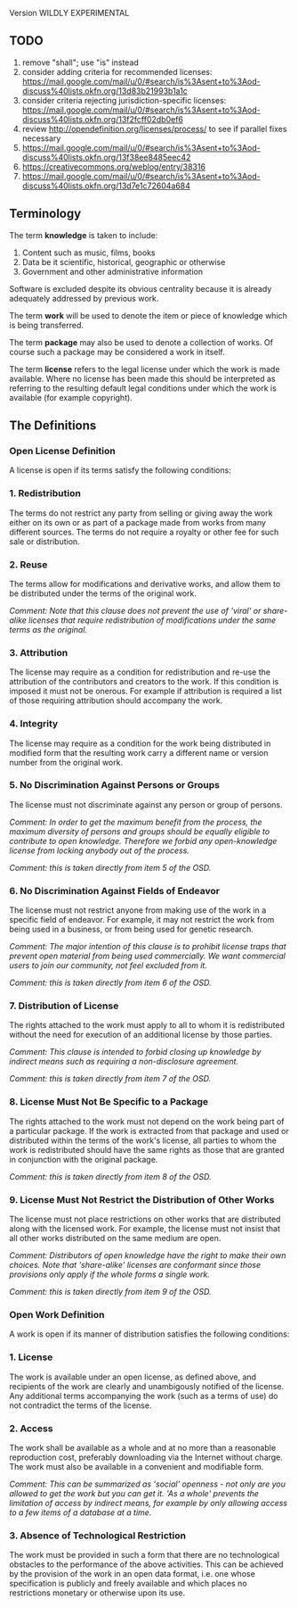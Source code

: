 Version WILDLY EXPERIMENTAL

## TODO

1. remove "shall"; use "is" instead
2. consider adding criteria for recommended licenses: https://mail.google.com/mail/u/0/#search/is%3Asent+to%3Aod-discuss%40lists.okfn.org/13d83b21993b1a1c
3. consider criteria rejecting jurisdiction-specific licenses: https://mail.google.com/mail/u/0/#search/is%3Asent+to%3Aod-discuss%40lists.okfn.org/13f2fcff02db0ef6
3. review http://opendefinition.org/licenses/process/ to see if parallel fixes necessary
5. https://mail.google.com/mail/u/0/#search/is%3Asent+to%3Aod-discuss%40lists.okfn.org/13f38ee8485eec42
6. https://creativecommons.org/weblog/entry/38316
7. https://mail.google.com/mail/u/0/#search/is%3Asent+to%3Aod-discuss%40lists.okfn.org/13d7e1c72604a684

## Terminology

The term **knowledge** is taken to include:

  1. Content such as music, films, books
  2. Data be it scientific, historical, geographic or otherwise
  3. Government and other administrative information

Software is excluded despite its obvious centrality because it is already
adequately addressed by previous work.

The term **work** will be used to denote the item or piece of knowledge
which is being transferred.

The term **package** may also be used to denote a collection of works. Of
course such a package may be considered a work in itself.

The term **license** refers to the legal license under which the work is
made available. Where no license has been made this should be interpreted
as referring to the resulting default legal conditions under which the
work is available (for example copyright).

## The Definitions

### Open License Definition

A license is open if its terms satisfy the following conditions:

### 1. Redistribution

The terms do not restrict any party from selling or giving away the
work either on its own or as part of a package made from works from many
different sources. The terms do not require a royalty or other fee
for such sale or distribution.

### 2. Reuse

The terms allow for modifications and derivative works, and
allow them to be distributed under the terms of the original work.

*Comment: Note that this clause does not prevent the use of 'viral'
or share-alike licenses that require redistribution of modifications
under the same terms as the original.*

### 3. Attribution

The license may require as a condition for redistribution and re-use
the attribution of the contributors and creators to the work. If this
condition is imposed it must not be onerous. For example if attribution is
required a list of those requiring attribution should accompany the work.

### 4. Integrity

The license may require as a condition for the work being distributed in
modified form that the resulting work carry a different name or version
number from the original work.

### 5. No Discrimination Against Persons or Groups

The license must not discriminate against any person or group of persons.

*Comment: In order to get the maximum benefit from the process, the
maximum diversity of persons and groups should be equally eligible to
contribute to open knowledge. Therefore we forbid any open-knowledge
license from locking anybody out of the process.*

*Comment: this is taken directly from item 5 of the OSD.*

### 6. No Discrimination Against Fields of Endeavor

The license must not restrict anyone from making use of the work in a
specific field of endeavor. For example, it may not restrict the work
from being used in a business, or from being used for genetic research.

*Comment: The major intention of this clause is to prohibit license
traps that prevent open material from being used commercially. We want
commercial users to join our community, not feel excluded from it.*

*Comment: this is taken directly from item 6 of the OSD.*

### 7. Distribution of License

The rights attached to the work must apply to all to whom it is
redistributed without the need for execution of an additional license
by those parties.

*Comment: This clause is intended to forbid closing up knowledge by
indirect means such as requiring a non-disclosure agreement.*

*Comment: this is taken directly from item 7 of the OSD.*

### 8. License Must Not Be Specific to a Package

The rights attached to the work must not depend on the work being part
of a particular package. If the work is extracted from that package and
used or distributed within the terms of the work's license, all parties
to whom the work is redistributed should have the same rights as those
that are granted in conjunction with the original package.

*Comment: this is taken directly from item 8 of the OSD.*

### 9. License Must Not Restrict the Distribution of Other Works

The license must not place restrictions on other works that are
distributed along with the licensed work. For example, the license must
not insist that all other works distributed on the same medium are open.

*Comment: Distributors of open knowledge have the right to make their
own choices. Note that 'share-alike' licenses are conformant since those
provisions only apply if the whole forms a single work.*

*Comment: this is taken directly from item 9 of the OSD.*

### Open Work Definition

A work is open if its manner of distribution satisfies the following
conditions:

### 1. License

The work is available under an open license, as defined above, and 
recipients of the work are clearly and unambigously notified of the 
license. Any additional terms accompanying the work (such as a terms
of use) do not contradict the terms of the license.

### 2. Access

The work shall be available as a whole and at no more than a reasonable
reproduction cost, preferably downloading via the Internet without
charge. The work must also be available in a convenient and modifiable
form.

*Comment: This can be summarized as 'social' openness - not only are
you allowed to get the work but you can get it. 'As a whole' prevents
the limitation of access by indirect means, for example by only allowing
access to a few items of a database at a time.*

### 3. Absence of Technological Restriction

The work must be provided in such a form that there are no technological
obstacles to the performance of the above activities. This can be
achieved by the provision of the work in an open data format, i.e. one
whose specification is publicly and freely available and which places
no restrictions monetary or otherwise upon its use.
